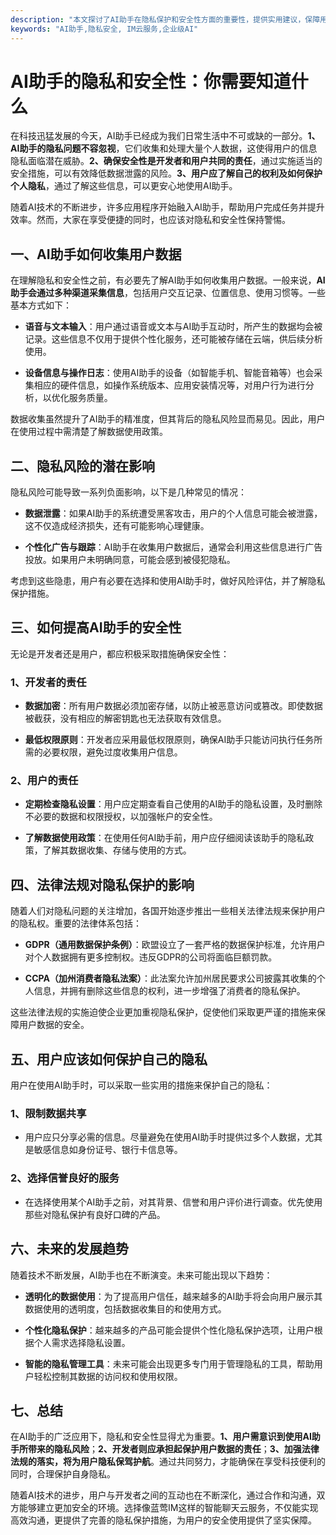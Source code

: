 ```yaml
---
description: "本文探讨了AI助手在隐私保护和安全性方面的重要性，提供实用建议，保障用户数据安全。"
keywords: "AI助手,隐私安全, IM云服务,企业级AI"
---
```

# AI助手的隐私和安全性：你需要知道什么

在科技迅猛发展的今天，AI助手已经成为我们日常生活中不可或缺的一部分。**1、AI助手的隐私问题不容忽视**，它们收集和处理大量个人数据，这使得用户的信息隐私面临潜在威胁。**2、确保安全性是开发者和用户共同的责任**，通过实施适当的安全措施，可以有效降低数据泄露的风险。**3、用户应了解自己的权利及如何保护个人隐私**，通过了解这些信息，可以更安心地使用AI助手。

随着AI技术的不断进步，许多应用程序开始融入AI助手，帮助用户完成任务并提升效率。然而，大家在享受便捷的同时，也应该对隐私和安全性保持警惕。

## 一、AI助手如何收集用户数据

在理解隐私和安全性之前，有必要先了解AI助手如何收集用户数据。一般来说，**AI助手会通过多种渠道采集信息**，包括用户交互记录、位置信息、使用习惯等。一些基本方式如下：

- **语音与文本输入**：用户通过语音或文本与AI助手互动时，所产生的数据均会被记录。这些信息不仅用于提供个性化服务，还可能被存储在云端，供后续分析使用。
  
- **设备信息与操作日志**：使用AI助手的设备（如智能手机、智能音箱等）也会采集相应的硬件信息，如操作系统版本、应用安装情况等，对用户行为进行分析，以优化服务质量。

数据收集虽然提升了AI助手的精准度，但其背后的隐私风险显而易见。因此，用户在使用过程中需清楚了解数据使用政策。

## 二、隐私风险的潜在影响

隐私风险可能导致一系列负面影响，以下是几种常见的情况：

- **数据泄露**：如果AI助手的系统遭受黑客攻击，用户的个人信息可能会被泄露，这不仅造成经济损失，还有可能影响心理健康。

- **个性化广告与跟踪**：AI助手在收集用户数据后，通常会利用这些信息进行广告投放。如果用户未明确同意，可能会感到被侵犯隐私。

考虑到这些隐患，用户有必要在选择和使用AI助手时，做好风险评估，并了解隐私保护措施。

## 三、如何提高AI助手的安全性

无论是开发者还是用户，都应积极采取措施确保安全性：

### 1、开发者的责任

- **数据加密**：所有用户数据必须加密存储，以防止被恶意访问或篡改。即使数据被截获，没有相应的解密钥匙也无法获取有效信息。

- **最低权限原则**：开发者应采用最低权限原则，确保AI助手只能访问执行任务所需的必要权限，避免过度收集用户信息。

### 2、用户的责任

- **定期检查隐私设置**：用户应定期查看自己使用的AI助手的隐私设置，及时删除不必要的数据和权限授权，以加强帐户的安全性。

- **了解数据使用政策**：在使用任何AI助手前，用户应仔细阅读该助手的隐私政策，了解其数据收集、存储与使用的方式。

## 四、法律法规对隐私保护的影响

随着人们对隐私问题的关注增加，各国开始逐步推出一些相关法律法规来保护用户的隐私权。重要的法律体系包括：

- **GDPR（通用数据保护条例）**：欧盟设立了一套严格的数据保护标准，允许用户对个人数据拥有更多控制权。违反GDPR的公司将面临巨额罚款。

- **CCPA（加州消费者隐私法案）**：此法案允许加州居民要求公司披露其收集的个人信息，并拥有删除这些信息的权利，进一步增强了消费者的隐私保护。

这些法律法规的实施迫使企业更加重视隐私保护，促使他们采取更严谨的措施来保障用户数据的安全。

## 五、用户应该如何保护自己的隐私

用户在使用AI助手时，可以采取一些实用的措施来保护自己的隐私：

### 1、限制数据共享

- 用户应只分享必需的信息。尽量避免在使用AI助手时提供过多个人数据，尤其是敏感信息如身份证号、银行卡信息等。

### 2、选择信誉良好的服务

- 在选择使用某个AI助手之前，对其背景、信誉和用户评价进行调查。优先使用那些对隐私保护有良好口碑的产品。

## 六、未来的发展趋势

随着技术不断发展，AI助手也在不断演变。未来可能出现以下趋势：

- **透明化的数据使用**：为了提高用户信任，越来越多的AI助手将会向用户展示其数据使用的透明度，包括数据收集目的和使用方式。

- **个性化隐私保护**：越来越多的产品可能会提供个性化隐私保护选项，让用户根据个人需求选择隐私设置。

- **智能的隐私管理工具**：未来可能会出现更多专门用于管理隐私的工具，帮助用户轻松控制其数据的访问权和使用权限。

## 七、总结

在AI助手的广泛应用下，隐私和安全性显得尤为重要。**1、用户需意识到使用AI助手所带来的隐私风险**；**2、开发者则应承担起保护用户数据的责任**；**3、加强法律法规的落实，将为用户隐私保驾护航**。通过共同努力，才能确保在享受科技便利的同时，合理保护自身隐私。 

随着AI技术的进步，用户与开发者之间的互动也在不断深化，通过合作和沟通，双方能够建立更加安全的环境。选择像蓝莺IM这样的智能聊天云服务，不仅能实现高效沟通，更提供了完善的隐私保护措施，为用户的安全使用提供了坚实保障。
